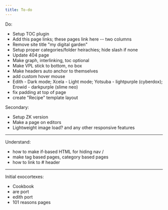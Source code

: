 ```yaml
---
title: To-do
---
```


Do:
* Setup TOC plugin
* Add this page links; these pages link here -- two columns
* Remove site title "my digital garden"
* Setup proper categories/folder heirachies; hide slash if none
* Update 404 page
* Make graph, interlinking, toc optional
* Make VPL stick to bottom, no box
* Make headers auto anchor to themselves
* add custom hover mouse
* Edith - Dark mode; Xcela - Light mode; Yotsuba - lightpurple (cyberdox); Erowid - darkpurple (slime neo)
* fix padding at top of page
* create "Recipe" template layout

Secondary:
* Setup ZK version
* Make a page on editors
* Lightweight image load? and any other responsive features

---

Understand:
* how to make if-based HTML for hiding nav /
* make tag based pages, category based pages
* how to link to # header

---

Initial exocortexes:
* Cookbook
* are port
* edith port
* 101 reasons pages